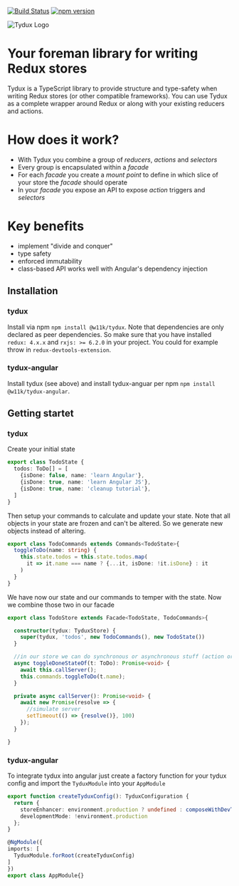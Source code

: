 [![Build Status](https://travis-ci.org/w11k/Tydux.svg?branch=master)](https://travis-ci.org/w11k/Tydux)
[![npm version](https://badge.fury.io/js/%40w11k%2Ftydux.svg)](https://badge.fury.io/js/%40w11k%2Ftydux)

![Tydux Logo](https://raw.githubusercontent.com/w11k/Tydux/master/doc/tydux_logo.png)

# Your foreman library for writing Redux stores

Tydux is a TypeScript library to provide structure and type-safety when writing Redux stores (or other compatible frameworks). You can use Tydux as a complete wrapper around Redux or along with your existing reducers and actions.  

# How does it work?

- With Tydux you combine a group of *reducers*, *actions* and *selectors*
- Every group is encapsulated within a *facade*
- For each *facade* you create a *mount point* to define in which slice of your store the *facade* should operate
- In your *facade* you expose an API to expose *action* triggers and *selectors* 


# Key benefits

- implement "divide and conquer" 
- type safety 
- enforced immutability
- class-based API works well with Angular's dependency injection

## Installation

### tydux
Install via npm `npm install @w11k/tydux`. Note that dependencies are only declared as peer dependencies.
So make sure that you have installed `redux: 4.x.x` and `rxjs: >= 6.2.0` in your project. 
You could for example throw in `redux-devtools-extension`.

### tydux-angular
Install tydux (see above) and install tydux-anguar per npm `npm install @w11k/tydux-angular`.

## Getting startet

### tydux
Create your initial state 
```typescript
export class TodoState {
  todos: ToDo[] = [
    {isDone: false, name: 'learn Angular'},
    {isDone: true, name: 'learn Angular JS'},
    {isDone: true, name: 'cleanup tutorial'},
  ]
}
```

Then setup your commands to calculate and update your state. Note that all objects in your
state are frozen and can't be altered. So we generate new objects instead of altering.

```typescript
export class TodoCommands extends Commands<TodoState>{
  toggleToDo(name: string) {
    this.state.todos = this.state.todos.map(
      it => it.name === name ? {...it, isDone: !it.isDone} : it
    )
  }
}
```

We have now our state and our commands to temper with the state. Now we combine those two
in our facade

```typescript
export class TodoStore extends Facade<TodoState, TodoCommands>{

  constructor(tydux: TyduxStore) {
    super(tydux, 'todos', new TodoCommands(), new TodoState())
  }

  //in our store we can do synchronous or asynchronous stuff (action or effect)
  async toggleDoneStateOf(t: ToDo): Promise<void> {
    await this.callServer();
    this.commands.toggleToDo(t.name);
  }

  private async callServer(): Promise<void> {
    await new Promise(resolve => {
      //simulate server
      setTimeout(() => {resolve()}, 100)
    });
  }

}
```

### tydux-angular
To integrate tydux into angular just create a factory function for your tydux config and import
the `TyduxModule` into your `AppModule`

```typescript
export function createTyduxConfig(): TyduxConfiguration {
  return {
    storeEnhancer: environment.production ? undefined : composeWithDevTools(),
    developmentMode: !environment.production
  };
}

@NgModule({
imports: [
  TyduxModule.forRoot(createTyduxConfig)
]
})
export class AppModule{}
```
